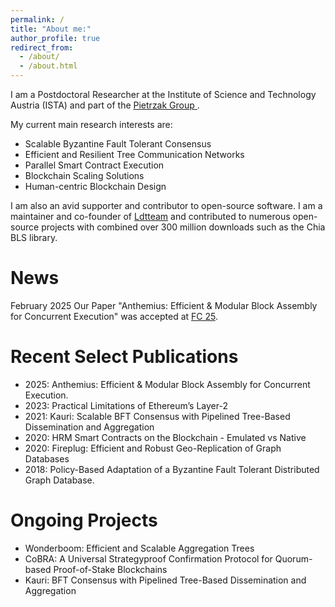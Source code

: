 ```yaml
---
permalink: /
title: "About me:"
author_profile: true
redirect_from: 
  - /about/
  - /about.html
---
```


I am a Postdoctoral Researcher at the Institute of Science and Technology Austria (ISTA) and part of the [Pietrzak Group
](https://ist.ac.at/de/forschung/pietrzak-gruppe/).

My current main research interests are:
- Scalable Byzantine Fault Tolerant Consensus
- Efficient and Resilient Tree Communication Networks
- Parallel Smart Contract Execution
- Blockchain Scaling Solutions
- Human-centric Blockchain Design

I am also an avid supporter and contributor to open-source software.
I am a maintainer and co-founder of [Ldtteam](https://github.com/ldtteam) and contributed to numerous open-source projects with combined over 300 million downloads such as the Chia BLS library.

News
======
February 2025 Our Paper "Anthemius: Efficient & Modular Block Assembly for Concurrent Execution" was accepted at [FC 25](https://fc25.ifca.ai/).

Recent Select Publications
======
- 2025: Anthemius: Efficient & Modular Block Assembly for Concurrent Execution.
- 2023: Practical Limitations of Ethereum’s Layer-2
- 2021: Kauri: Scalable BFT Consensus with Pipelined Tree-Based Dissemination and Aggregation
- 2020: HRM Smart Contracts on the Blockchain - Emulated vs Native
- 2020: Fireplug: Efficient and Robust Geo-Replication of Graph Databases
- 2018: Policy-Based Adaptation of a Byzantine Fault Tolerant Distributed Graph Database.

Ongoing Projects
======

- Wonderboom: Efficient and Scalable Aggregation Trees
- CoBRA: A Universal Strategyproof Confirmation Protocol for Quorum-based Proof-of-Stake Blockchains
- Kauri: BFT Consensus with Pipelined Tree-Based Dissemination and Aggregation


